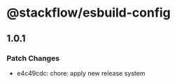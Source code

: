 # @stackflow/esbuild-config

## 1.0.1

### Patch Changes

- e4c49cdc: chore: apply new release system
